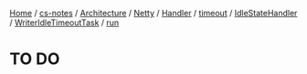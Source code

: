 [Home](https://mengxianbin.github.io) /
[cs-notes](https://mengxianbin.github.io/cs-notes/site) /
[Architecture](https://mengxianbin.github.io/cs-notes/site/Architecture) /
[Netty](https://mengxianbin.github.io/cs-notes/site/Architecture/Netty) /
[Handler](https://mengxianbin.github.io/cs-notes/site/Architecture/Netty/Handler) /
[timeout](https://mengxianbin.github.io/cs-notes/site/Architecture/Netty/Handler/timeout) /
[IdleStateHandler](https://mengxianbin.github.io/cs-notes/site/Architecture/Netty/Handler/timeout/IdleStateHandler) /
[WriterIdleTimeoutTask](https://mengxianbin.github.io/cs-notes/site/Architecture/Netty/Handler/timeout/IdleStateHandler/WriterIdleTimeoutTask) /
[run](https://mengxianbin.github.io/cs-notes/site/Architecture/Netty/Handler/timeout/IdleStateHandler/WriterIdleTimeoutTask/run)

# TO DO
